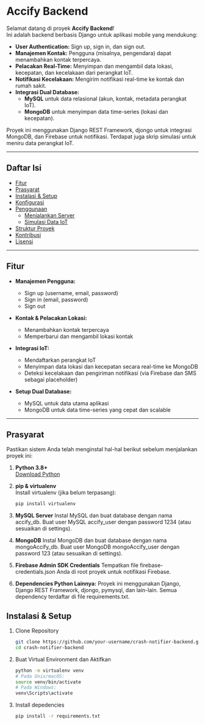 # Accify Backend

Selamat datang di proyek **Accify Backend**!  
Ini adalah backend berbasis Django untuk aplikasi mobile yang mendukung:

- **User Authentication:** Sign up, sign in, dan sign out.
- **Manajemen Kontak:** Pengguna (misalnya, pengendara) dapat menambahkan kontak terpercaya.
- **Pelacakan Real-Time:** Menyimpan dan mengambil data lokasi, kecepatan, dan kecelakaan dari perangkat IoT.
- **Notifikasi Kecelakaan:** Mengirim notifikasi real-time ke kontak dan rumah sakit.
- **Integrasi Dual Database:**  
  - **MySQL** untuk data relasional (akun, kontak, metadata perangkat IoT).  
  - **MongoDB** untuk menyimpan data time-series (lokasi dan kecepatan).

Proyek ini menggunakan Django REST Framework, djongo untuk integrasi MongoDB, dan Firebase untuk notifikasi. Terdapat juga skrip simulasi untuk meniru data perangkat IoT.

---

## Daftar Isi

- [Fitur](#fitur)
- [Prasyarat](#prasyarat)
- [Instalasi & Setup](#instalasi--setup)
- [Konfigurasi](#konfigurasi)
- [Penggunaan](#penggunaan)
  - [Menjalankan Server](#menjalankan-server)
  - [Simulasi Data IoT](#simulasi-data-iot)
- [Struktur Proyek](#struktur-proyek)
- [Kontribusi](#kontribusi)
- [Lisensi](#lisensi)

---

## Fitur

- **Manajemen Pengguna:**  
  - Sign up (username, email, password)  
  - Sign in (email, password)  
  - Sign out

- **Kontak & Pelacakan Lokasi:**  
  - Menambahkan kontak terpercaya  
  - Memperbarui dan mengambil lokasi kontak

- **Integrasi IoT:**  
  - Mendaftarkan perangkat IoT  
  - Menyimpan data lokasi dan kecepatan secara real-time ke MongoDB  
  - Deteksi kecelakaan dan pengiriman notifikasi (via Firebase dan SMS sebagai placeholder)

- **Setup Dual Database:**  
  - MySQL untuk data utama aplikasi  
  - MongoDB untuk data time-series yang cepat dan scalable

---

## Prasyarat

Pastikan sistem Anda telah menginstal hal-hal berikut sebelum menjalankan proyek ini:

1. **Python 3.8+**  
   [Download Python](https://www.python.org/downloads/)

2. **pip & virtualenv**  
   Install virtualenv (jika belum terpasang):
   ```bash
   pip install virtualenv

3. **MySQL Server**
    Instal MySQL dan buat database dengan nama accify_db.
    Buat user MySQL accify_user dengan password 1234 (atau sesuaikan di settings).

4. **MongoDB**
    Instal MongoDB dan buat database dengan nama mongoAccify_db.
    Buat user MongoDB mongoAccify_user dengan password 123 (atau sesuaikan di settings).

5. **Firebase Admin SDK Credentials**
    Tempatkan file firebase-credentials.json Anda di root proyek untuk notifikasi Firebase.

6. **Dependencies Python Lainnya:**
    Proyek ini menggunakan Django, Django REST Framework, djongo, pymysql, dan lain-lain. Semua dependency terdaftar di file requirements.txt.

## Instalasi & Setup
1. Clone Repository
    ```bash
    git clone https://github.com/your-username/crash-notifier-backend.git
    cd crash-notifier-backend

2. Buat Virtual Environment dan Aktifkan
    ```bash
    python -m virtualenv venv
    # Pada Unix/macOS:
    source venv/bin/activate
    # Pada Windows:
    venv\Scripts\activate

3. Install depedencies
    ```bash
    pip install -r requirements.txt




